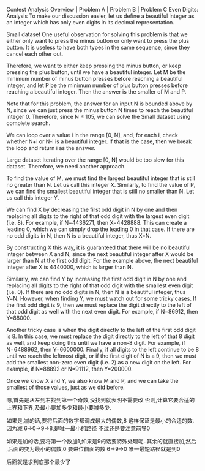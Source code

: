 Contest Analysis
Overview  |  Problem A  |  Problem B  |  Problem C
Even Digits: Analysis
To make our discussion easier, let us define a beautiful integer as an integer which has only even digits in its decimal representation.

Small dataset
One useful observation for solving this problem is that we either only want to press the minus button or only want to press the plus button. It is useless to have both types in the same sequence, since they cancel each other out.

Therefore, we want to either keep pressing the minus button, or keep pressing the plus button, until we have a beautiful integer. Let M be the minimum number of minus button presses before reaching a beautiful integer, and let P be the minimum number of plus button presses before reaching a beautiful integer. Then the answer is the smaller of M and P.

Note that for this problem, the answer for an input N is bounded above by N, since we can just press the minus button N times to reach the beautiful integer 0. Therefore, since N ≤ 105, we can solve the Small dataset using complete search.

We can loop over a value i in the range [0, N], and, for each i, check whether N+i or N-i is a beautiful integer. If that is the case, then we break the loop and return i as the answer.

Large dataset
Iterating over the range [0, N] would be too slow for this dataset. Therefore, we need another approach.

To find the value of M, we must find the largest beautiful integer that is still no greater than N. Let us call this integer X. Similarly, to find the value of P, we can find the smallest beautiful integer that is still no smaller than N. Let us call this integer Y.

We can find X by decreasing the first odd digit in N by one and then replacing all digits to the right of that odd digit with the largest even digit (i.e. 8). For example, if N=4436271, then X=4428888. This can create a leading 0, which we can simply drop the leading 0 in that case. If there are no odd digits in N, then N is a beautiful integer, thus X=N.

By constructing X this way, it is guaranteed that there will be no beautiful integer between X and N, since the next beautiful integer after X would be larger than N at the first odd digit. For the example above, the next beautiful integer after X is 4440000, which is larger than N.

Similarly, we can find Y by increasing the first odd digit in N by one and replacing all digits to the right of that odd digit with the smallest even digit (i.e. 0). If there are no odd digits in N, then N is a beautiful integer, thus Y=N. However, when finding Y, we must watch out for some tricky cases. If the first odd digit is 9, then we must replace the digit directly to the left of that odd digit as well with the next even digit. For example, if N=86912, then Y=88000.

Another tricky case is when the digit directly to the left of the first odd digit is 8. In this case, we must replace the digit directly to the left of that 8 digit as well, and keep doing this until we have a non-8 digit. For example, if N=6488962, then Y=6600000. Finally, if all digits to the left continue to be 8 until we reach the leftmost digit, or if the first digit of N is a 9, then we must add the smallest non-zero even digit (i.e. 2) as a new digit on the left. For example, if N=88892 or N=91112, then Y=200000.

Once we know X and Y, we also know M and P, and we can take the smallest of those values, just as we did before.


嗯,首先是从左到右找到第一个奇数,没找到就表明不需要改
否则,计算它要合适的上界和下界,及最小要加多少和最小要减多少.

如果是,减的话,要将后面的数字都调成最大的偶数,8
这样保证是最小的合适的数.因为减 6->0->9->8,是唯一最小的路径
不过还是要注意前导0

如果是加的话,要将第一个数加1,如果是9的话要特殊处理呢..其余的就直接加,然后 ,后面的变为最小的偶数,0
要进位前面的数 6->9->0 唯一最短路径就是到0

后面就是求到底那个最少了